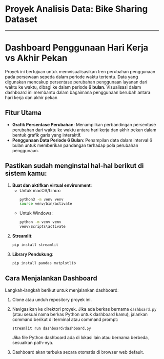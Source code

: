 # Proyek Analisis Data: Bike Sharing Dataset

---

# Dashboard Penggunaan Hari Kerja vs Akhir Pekan

Proyek ini bertujuan untuk memvisualisasikan tren perubahan penggunaan pada persewaan sepeda dalam periode waktu tertentu.
Data yang digunakan mencakup persentase perubahan penggunaan layanan dari waktu ke waktu, dibagi ke dalam periode **6 bulan**. Visualisasi dalam dashboard ini membantu dalam bagaimana penggunaan berubah antara hari kerja dan akhir pekan.

## Fitur Utama

- **Grafik Persentase Perubahan**: Menampilkan perbandingan persentase perubahan dari waktu ke waktu antara hari kerja dan akhir pekan dalam bentuk grafik garis yang interaktif.
- **Penggunaan Data Periode 6 Bulan**: Penampilan data dalam interval 6 bulan untuk memberikan pandangan terhadap pola perubahan penggunaan.

## Pastikan sudah menginstal hal-hal berikut di sistem kamu:

1. **Buat dan aktifkan virtual environment**:
   - Untuk macOS/Linux:
     ```bash
     python3 -m venv venv
     source venv/bin/activate
     ```
   - Untuk Windows:
     ```bash
     python -m venv venv
     venv\Scripts\activate
     ```
2. **Streamlit**:
   ```bash
   pip install streamlit
   ```
3. **Library Pendukung**:
   ```bash
   pip install pandas matplotlib
   ```

## Cara Menjalankan Dashboard

Langkah-langkah berikut untuk menjalankan dashboard:

1. Clone atau unduh repository proyek ini.
   
2. Navigasikan ke direktori proyek. Jika ada berkas bernama `dashboard.py` (atau sesuai nama berkas Python untuk dashboard kamu), jalankan command berikut di terminal atau command prompt:
   
   ```bash
   streamlit run dashboard/dashboard.py
   ```

   Jika file Python dashboard ada di lokasi lain atau bernama berbeda, sesuaikan path-nya.

3. Dashboard akan terbuka secara otomatis di browser web default.
